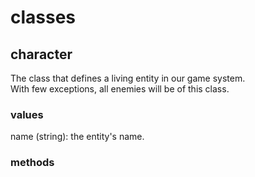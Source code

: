# classes

## character  
The class that defines a living entity in our game system.  
With few exceptions, all enemies will be of this class.  
### values
name (string): the entity's name.

### methods
